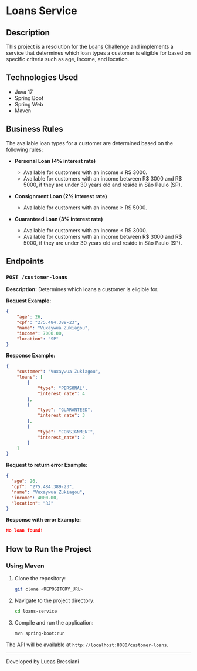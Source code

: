 # Loans Service

## Description
This project is a resolution for the [Loans Challenge](https://github.com/backend-br/desafios/blob/master/loans/PROBLEM.md) and implements a service that determines which loan types a customer is eligible for based on specific criteria such as age, income, and location.

## Technologies Used
- Java 17
- Spring Boot
- Spring Web
- Maven

## Business Rules
The available loan types for a customer are determined based on the following rules:

- **Personal Loan (4% interest rate)**
    - Available for customers with an income ≤ R$ 3000.
    - Available for customers with an income between R$ 3000 and R$ 5000, if they are under 30 years old and reside in São Paulo (SP).

- **Consignment Loan (2% interest rate)**
    - Available for customers with an income ≥ R$ 5000.

- **Guaranteed Loan (3% interest rate)**
    - Available for customers with an income ≤ R$ 3000.
    - Available for customers with an income between R$ 3000 and R$ 5000, if they are under 30 years old and reside in São Paulo (SP).

## Endpoints

### `POST /customer-loans`
**Description:** Determines which loans a customer is eligible for.

**Request Example:**
```json
{
    "age": 26,
    "cpf": "275.484.389-23",
    "name": "Vuxaywua Zukiagou",
    "income": 7000.00,
    "location": "SP"
}
```

**Response Example:**
```json
{
    "customer": "Vuxaywua Zukiagou",
    "loans": [
        {
            "type": "PERSONAL",
            "interest_rate": 4
        },
        {
            "type": "GUARANTEED",
            "interest_rate": 3
        },
        {
            "type": "CONSIGNMENT",
            "interest_rate": 2
        }
    ]
}
```

**Request to return error Example:**
```json
{
  "age": 26,
  "cpf": "275.484.389-23",
  "name": "Vuxaywua Zukiagou",
  "income": 4000.00,
  "location": "RJ"
}
```

**Response with error Example:**
```json
No loan found!
```

## How to Run the Project

### Using Maven
1. Clone the repository:
   ```sh
   git clone <REPOSITORY_URL>
   ```
2. Navigate to the project directory:
   ```sh
   cd loans-service
   ```
3. Compile and run the application:
   ```sh
   mvn spring-boot:run
   ```

The API will be available at `http://localhost:8080/customer-loans`.

---

Developed by Lucas Bressiani


